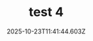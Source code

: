 ---
image: /static/img/portrait/test/test-4.png
title: test 4
category: Portrait
album: test
date: 2025-10-23T11:41:44.603Z
---